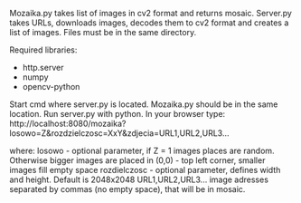 Mozaika.py takes list of images in cv2 format and returns mosaic. Server.py takes URLs,
downloads images, decodes them to cv2 format and creates a list of images. Files must be in the same directory.

Required libraries:
- http.server
- numpy
- opencv-python

Start cmd where server.py is located. Mozaika.py should be in the same location.
Run server.py with python.
In your browser type:
http://localhost:8080/mozaika?losowo=Z&rozdzielczosc=XxY&zdjecia=URL1,URL2,URL3...

where:
losowo - optional parameter, if Z = 1 images places are random. Otherwise bigger images are placed in (0,0) - top left corner, smaller images fill empty space 
rozdielczosc - optional parameter, defines width and height. Default is 2048x2048
URL1,URL2,URL3... image adresses separated by commas (no empty space), that will be in mosaic.

